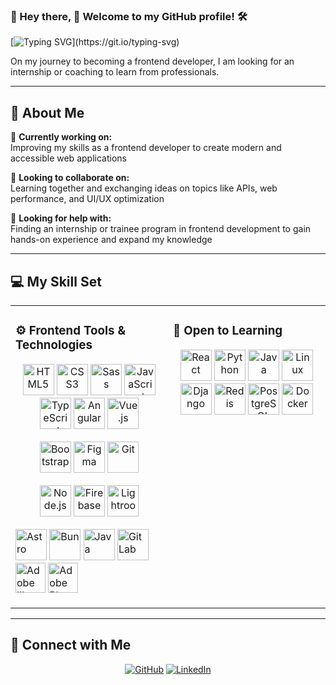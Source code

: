 ### 👋  Hey there, 🚀 Welcome to my GitHub profile! 🛠️

[![Typing SVG](https://readme-typing-svg.herokuapp.com?font=Dancing+Script&size=40&center=true&vCenter=true&width=1000&height=100&color=9b7862&lines=HELLO+I+AM+VALERIYA+STANGE.;I+AM+A+FRONTEND+DEVELOPER.;WELCOME+TO+MY+PROFILE.)](https://git.io/typing-svg)


On my journey to becoming a frontend developer, I am looking for an internship or coaching to learn from professionals.

---

## 💫 About Me
🔭 **Currently working on:**  
Improving my skills as a frontend developer to create modern and accessible web applications

👯 **Looking to collaborate on:**  
Learning together and exchanging ideas on topics like APIs, web performance, and UI/UX optimization

🤝 **Looking for help with:**  
Finding an internship or trainee program in frontend development to gain hands-on experience and expand my knowledge

---

## 💻 My Skill Set

<table align="center"><tr><td valign="top" width="50%">

### ⚙️ Frontend Tools & Technologies  
<div align="center">  
<!-- Sehr häufig genutzt -->
<a href="https://developer.mozilla.org/en-US/docs/Web/HTML" target="_blank"><img src="https://profilinator.rishav.dev/skills-assets/html5-original-wordmark.svg" alt="HTML5" height="50" /></a>
<a href="https://www.w3schools.com/css/" target="_blank"><img src="https://profilinator.rishav.dev/skills-assets/css3-original-wordmark.svg" alt="CSS3" height="50" /></a>
<a href="https://sass-lang.com/" target="_blank"><img src="https://profilinator.rishav.dev/skills-assets/sass-original.svg" alt="Sass" height="50" /></a>
<a href="https://www.javascript.com/" target="_blank"><img src="https://profilinator.rishav.dev/skills-assets/javascript-original.svg" alt="JavaScript" height="50" /></a>
<a href="https://www.typescriptlang.org/" target="_blank"><img src="https://profilinator.rishav.dev/skills-assets/typescript-original.svg" alt="TypeScript" height="50" /></a>  
<a href="https://angular.io/" target="_blank"><img src="https://profilinator.rishav.dev/skills-assets/angularjs-original.svg" alt="Angular" height="50" /></a>
<a href="https://vuejs.org/" target="_blank"><img src="https://profilinator.rishav.dev/skills-assets/vuejs-original-wordmark.svg" alt="Vue.js" height="50" /></a>  

<!-- Mittlere Relevanz -->
<a href="https://getbootstrap.com/" target="_blank"><img src="https://profilinator.rishav.dev/skills-assets/bootstrap-plain.svg" alt="Bootstrap" height="50" /></a>
<a href="https://www.figma.com/" target="_blank"><img src="https://profilinator.rishav.dev/skills-assets/figma-icon.svg" alt="Figma" height="50" /></a>
<a href="https://github.com/" target="_blank"><img src="https://profilinator.rishav.dev/skills-assets/git-scm-icon.svg" alt="Git" height="50" /></a>

<!-- Weniger häufig genutzt -->
<a href="https://nodejs.org/" target="_blank"><img src="https://profilinator.rishav.dev/skills-assets/nodejs-original-wordmark.svg" alt="Node.js" height="50" /></a>
<a href="https://firebase.google.com/" target="_blank"><img src="https://profilinator.rishav.dev/skills-assets/firebase.png" alt="Firebase" height="50" /></a>
<a href="https://www.adobe.com/products/photoshop-lightroom.html" target="_blank"><img src="https://profilinator.rishav.dev/skills-assets/lightroom.png" alt="Lightroom" height="50" /></a>
</div>

<!-- Neue Skills -->
<a href="https://astro.build/" target="_blank"><img src="https://cdn.simpleicons.org/astro" alt="Astro" height="50" /></a>
<a href="https://bun.sh/" target="_blank"><img src="https://cdn.simpleicons.org/bun" alt="Bun" height="50" /></a>
<a href="https://www.java.com/" target="_blank"><img src="https://profilinator.rishav.dev/skills-assets/java-original-wordmark.svg" alt="Java" height="50" /></a>
<a href="https://about.gitlab.com/" target="_blank"><img src="https://cdn.jsdelivr.net/gh/devicons/devicon@latest/icons/gitlab/gitlab-original.svg" alt="GitLab" height="50" /></a>
<a href="https://www.adobe.com/products/illustrator.html" target="_blank"><img src="https://skillicons.dev/icons?i=ai" alt="Adobe Illustrator" height="48" /></a>
<a href="https://www.adobe.com/products/photoshop.html" target="_blank"><img src="https://skillicons.dev/icons?i=ps" alt="Adobe Photoshop" height="48" /></a>

</td><td valign="top" width="50%">

### 🌱 Open to Learning  
<div align="center">  
<a href="https://reactjs.org/" target="_blank"><img src="https://profilinator.rishav.dev/skills-assets/react-original-wordmark.svg" alt="React" height="50" /></a>  
<a href="https://www.python.org/" target="_blank"><img src="https://profilinator.rishav.dev/skills-assets/python-original.svg" alt="Python" height="50" /></a>  
<a href="https://www.java.com/" target="_blank"><img src="https://profilinator.rishav.dev/skills-assets/java-original-wordmark.svg" alt="Java" height="50" /></a>  
<a href="https://www.linux.org/" target="_blank"><img src="https://profilinator.rishav.dev/skills-assets/linux-original.svg" alt="Linux" height="50" /></a>  
<a href="https://www.djangoproject.com/" target="_blank"><img src="https://profilinator.rishav.dev/skills-assets/django-original.svg" alt="Django" height="50" /></a>  
<a href="https://redis.io/" target="_blank"><img src="https://profilinator.rishav.dev/skills-assets/redis-original-wordmark.svg" alt="Redis" height="50" /></a>  
<a href="https://www.postgresql.org/" target="_blank"><img src="https://profilinator.rishav.dev/skills-assets/postgresql-original-wordmark.svg" alt="PostgreSQL" height="50" /></a>  
<a href="https://www.docker.com/" target="_blank"><img src="https://profilinator.rishav.dev/skills-assets/docker-original-wordmark.svg" alt="Docker" height="50" /></a>

</div>

</td></tr></table>

---

## 🤝 Connect with Me  
<div align="center">
<a href="https://github.com/StangeArel" target="_blank"><img src="https://img.shields.io/badge/github-%2324292e.svg?&style=for-the-badge&logo=github&logoColor=white" alt="GitHub" /></a>
<a href="https://www.linkedin.com/in/valeriya-stange-a38a69170/" target="_blank"><img src="https://img.shields.io/badge/linkedin-%231E77B5.svg?&style=for-the-badge&logo=linkedin&logoColor=white" alt="LinkedIn" /></a>  
</div>  

